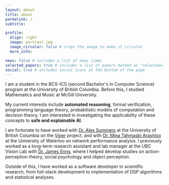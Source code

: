 ```yaml
---
layout: about
title: about
permalink: /
subtitle: 

profile:
  align: right
  image: portrait.jpg
  image_circular: false # crops the image to make it circular
  more_info: 

news: false # includes a list of news items
selected_papers: true # includes a list of papers marked as "selected={true}"
social: true # includes social icons at the bottom of the page
---
```


I am a student in the BCS-ICS (second Bachelor's in Computer Science) program at the University of British Columbia. Before this, I studied Mathematics and Music at McGill University.

My current interests include **automated reasoning**, formal verification, programming language theory, probabilistic models of computation and decision theory. I am interested in investigating the applicability of these concepts to **safe and explainable AI**. 

I am fortunate to have worked with [Dr. Alex Summers](https://www.cs.ubc.ca/~alexsumm/) at the University of British Columbia on the [Viper](https://www.pm.inf.ethz.ch/research/viper.html) project, and with [Dr. Mina Tahmasbi Arashloo](https://mina.arashloo.net/) at the University of Waterloo on network performance analysis. I previously worked as a long-term research assistant and lab manager at the UBC Vision Lab with [Dr. James Enns](https://psych.ubc.ca/profile/james-enns/), where I helped develop studies on action-perception theory, social psychology and object perception.

Outside of this, I have worked as a software developer in scientific research, from full-stack development to implementation of DSP algorithms and statistical analyses.


